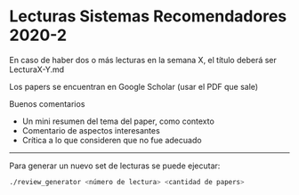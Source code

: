 # Lecturas Sistemas Recomendadores 2020-2

En caso de haber dos o más lecturas en la semana X, el título deberá ser LecturaX-Y.md

Los papers se encuentran en Google Scholar (usar el PDF que sale)

Buenos comentarios
- Un mini resumen del tema del paper, como contexto
- Comentario de aspectos interesantes
- Crítica a lo que consideren que no fue adecuado

---
Para generar un nuevo set de lecturas se puede ejecutar:
```sh
./review_generator <número de lectura> <cantidad de papers>
```